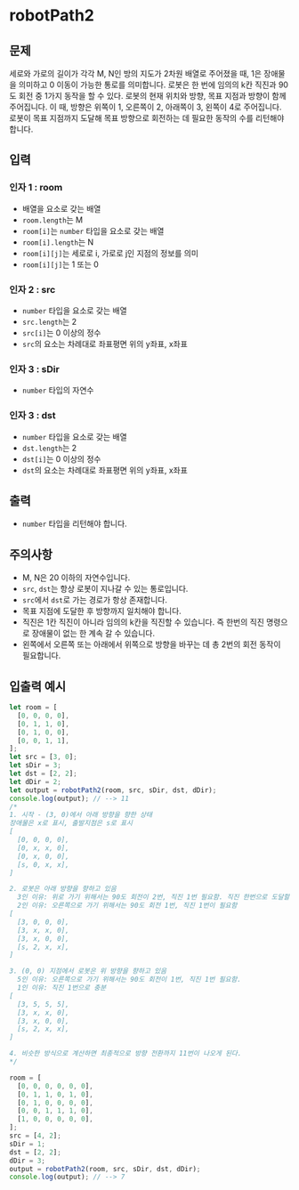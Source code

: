 robotPath2
===========

## 문제

세로와 가로의 길이가 각각 M, N인 방의 지도가 2차원 배열로 주어졌을 때, 1은 장애물을 의미하고 0 이동이 가능한 통로를 의미합니다. 로봇은 한 번에 임의의 k칸 직진과 90도 회전 중 1가지 동작을 할 수 있다. 로봇의 현재 위치와 방향, 목표 지점과 방향이 함께 주어집니다. 이 때, 방향은 위쪽이 1, 오른쪽이 2, 아래쪽이 3, 왼쪽이 4로 주어집니다. 로봇이 목표 지점까지 도달해 목표 방향으로 회전하는 데 필요한 동작의 수를 리턴해야 합니다.

## 입력

### 인자 1 : room

- 배열을 요소로 갖는 배열
- `room.length`는 M
- `room[i]`는 `number` 타입을 요소로 갖는 배열
- `room[i].length`는 N
- `room[i][j]`는 세로로 i, 가로로 j인 지점의 정보를 의미
- `room[i][j]`는 1 또는 0

### 인자 2 : src

- `number` 타입을 요소로 갖는 배열
- `src.length`는 2
- `src[i]`는 0 이상의 정수
- `src`의 요소는 차례대로 좌표평면 위의 y좌표, x좌표

### 인자 3 : sDir

- `number` 타입의 자연수

### 인자 3 : dst

- `number` 타입을 요소로 갖는 배열
- `dst.length`는 2
- `dst[i]`는 0 이상의 정수
- `dst`의 요소는 차례대로 좌표평면 위의 y좌표, x좌표

## 출력

- `number` 타입을 리턴해야 합니다.

## 주의사항

- M, N은 20 이하의 자연수입니다.
- `src`, `dst`는 항상 로봇이 지나갈 수 있는 통로입니다.
- `src`에서 `dst`로 가는 경로가 항상 존재합니다.
- 목표 지점에 도달한 후 방향까지 일치해야 합니다.
- 직진은 1칸 직진이 아니라 임의의 k칸을 직진할 수 있습니다. 즉 한번의 직진 명령으로 장애물이 없는 한 계속 갈 수 있습니다.
- 왼쪽에서 오른쪽 또는 아래에서 위쪽으로 방향을 바꾸는 데 총 2번의 회전 동작이 필요합니다.

## 입출력 예시

```javascript
let room = [
  [0, 0, 0, 0],
  [0, 1, 1, 0],
  [0, 1, 0, 0],
  [0, 0, 1, 1],
];
let src = [3, 0];
let sDir = 3;
let dst = [2, 2];
let dDir = 2;
let output = robotPath2(room, src, sDir, dst, dDir);
console.log(output); // --> 11
/*
1. 시작 - (3, 0)에서 아래 방향을 향한 상태
장애물은 x로 표시, 출발지점은 s로 표시
[
  [0, 0, 0, 0],
  [0, x, x, 0],
  [0, x, 0, 0],
  [s, 0, x, x],
] 

2. 로봇은 아래 방향을 향하고 있음 
  3인 이유: 위로 가기 위해서는 90도 회전이 2번, 직진 1번 필요함. 직진 한번으로 도달할 수 있는 모든 칸을 표기. 
  2인 이유: 오른쪽으로 가기 위해서는 90도 회전 1번, 직진 1번이 필요함
[
  [3, 0, 0, 0],
  [3, x, x, 0],
  [3, x, 0, 0],
  [s, 2, x, x],
] 

3. (0, 0) 지점에서 로봇은 위 방향을 향하고 있음 
  5인 이유: 오른쪽으로 가기 위해서는 90도 회전이 1번, 직진 1번 필요함.
  1인 이유: 직진 1번으로 충분
[
  [3, 5, 5, 5],
  [3, x, x, 0],
  [3, x, 0, 0],
  [s, 2, x, x],
] 

4. 비슷한 방식으로 계산하면 최종적으로 방향 전환까지 11번이 나오게 된다.
*/

room = [
  [0, 0, 0, 0, 0, 0],
  [0, 1, 1, 0, 1, 0],
  [0, 1, 0, 0, 0, 0],
  [0, 0, 1, 1, 1, 0],
  [1, 0, 0, 0, 0, 0],
];
src = [4, 2];
sDir = 1;
dst = [2, 2];
dDir = 3;
output = robotPath2(room, src, sDir, dst, dDir);
console.log(output); // --> 7
```
